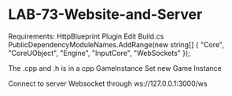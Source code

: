 # LAB-73-Website-and-Server

Requirements: HttpBlueprint Plugin
Edit Build.cs
PublicDependencyModuleNames.AddRange(new string[] { "Core", "CoreUObject", "Engine", "InputCore", "WebSockets" });

The .cpp and .h is in a cpp GameInstance
Set new Game Instance

Connect to server Websocket through ws://127.0.0.1:3000/ws
